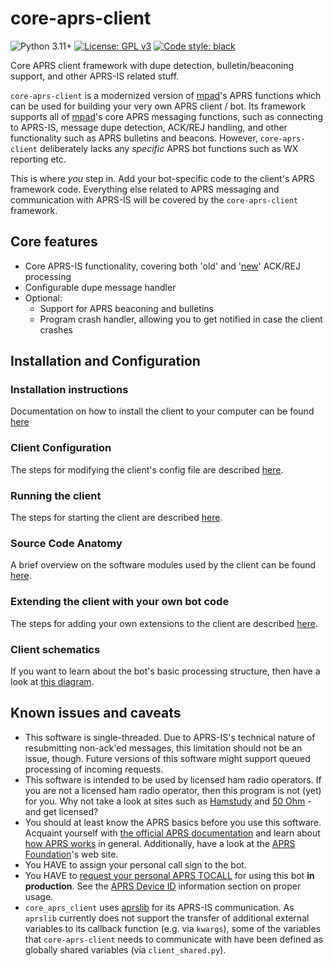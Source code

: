 # core-aprs-client

![Python 3.11+](https://img.shields.io/badge/python-3.11+-blue.svg) [![License: GPL v3](https://img.shields.io/badge/License-GPLv3-blue.svg)](https://www.gnu.org/licenses/gpl-3.0) [![Code style: black](https://img.shields.io/badge/code%20style-black-000000.svg)](https://github.com/psf/black)




Core APRS client framework with dupe detection, bulletin/beaconing support, and other APRS-IS related stuff.

```core-aprs-client``` is a modernized version of [mpad](https://github.com/joergschultzelutter/mpad)'s APRS functions which can be used for building your very own APRS client / bot. Its framework supports all of [mpad](https://github.com/joergschultzelutter/mpad)'s core APRS messaging functions, such as connecting to APRS-IS, message dupe detection, ACK/REJ handling, and other functionality such as APRS bulletins and beacons. However, ```core-aprs-client``` deliberately lacks any _specific_ APRS bot functions such as WX reporting etc. 

This is where _you_ step in. Add your bot-specific code to the client's APRS framework code. Everything else related to APRS messaging and communication with APRS-IS will be covered by the ```core-aprs-client``` framework.

## Core features
- Core APRS-IS functionality, covering both 'old' and '[new](http://www.aprs.org/aprs11/replyacks.txt)' ACK/REJ processing
- Configurable dupe message handler
- Optional:
    - Support for APRS beaconing and bulletins
    - Program crash handler, allowing you to get notified in case the client crashes

## Installation and Configuration

### Installation instructions
Documentation on how to install the client to your computer can be found [here](docs/installation.md)

### Client Configuration
The steps for modifying the client's config file are described [here](docs/configuration.md).

### Running the client
The steps for starting the client are described [here](docs/client_start.md).

### Source Code Anatomy
A brief overview on the software modules used by the client can be found [here](docs/anatomy.md).

### Extending the client with your own bot code
The steps for adding your own extensions to the client are described [here](docs/extensions.md).

### Client schematics
If you want to learn about the bot's basic processing structure, then have a look at [this diagram](docs/schematics.md).

## Known issues and caveats
- This software is single-threaded. Due to APRS-IS's technical nature of resubmitting non-ack'ed messages, this limitation should not be an issue, though. Future versions of this software might support queued processing of incoming requests.
- This software is intended to be used by licensed ham radio operators. If you are not a licensed ham radio operator, then this program is not (yet) for you. Why not take a look at sites such as [Hamstudy](https://hamstudy.org/) and [50 Ohm](https://50ohm.de/) - and get licensed?
- You should at least know the APRS basics before you use this software. Acquaint yourself with [the official APRS documentation](https://github.com/glidernet/ogn-aprs-protocol/blob/master/APRS101.PDF) and learn about [how APRS works](https://how.aprs.works/) in general. Additionally, have a look at the [APRS Foundation](https://www.aprsfoundation.org/)'s web site.
- You HAVE to assign your personal call sign to the bot.
- You HAVE to [request your personal APRS TOCALL](https://github.com/aprsorg/aprs-deviceid) for using this bot __in production__. See the [APRS Device ID](https://github.com/aprsorg/aprs-deviceid/blob/main/ALLOCATING.md#development-phase) information section on proper usage.
- ```core_aprs_client``` uses [aprslib](https://github.com/rossengeorgiev/aprs-python) for its APRS-IS communication. As ```aprslib``` currently does not support the transfer of additional external variables to its callback function (e.g. via ```kwargs```), some of the variables that ```core-aprs-client``` needs to communicate with have been defined as globally shared variables (via `client_shared.py`). 
